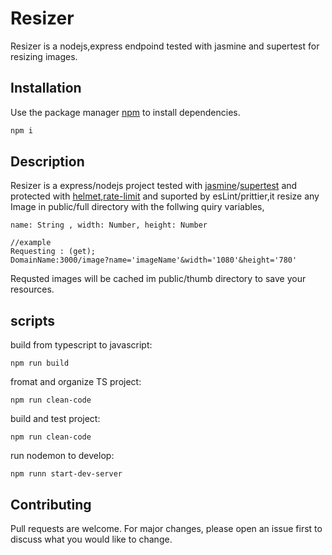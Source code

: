 # Resizer

Resizer is a nodejs,express endpoind tested with jasmine and supertest for resizing images.

## Installation

Use the package manager [npm](https://www.npmjs.com) to install dependencies.

```bash
npm i
```

## Description

Resizer is a express/nodejs project tested with [jasmine](https://www.npmjs.com/package/jasmine)/[supertest](https://www.npmjs.com/package/supertest) and protected with [helmet](https://www.npmjs.com/package/helmet),[rate-limit](https://www.npmjs.com/package/express-rate-limit) and suported by esLint/prittier,it resize any Image in public/full directory with the follwing quiry variables,

```
name: String , width: Number, height: Number

//example
Requesting : (get);
DomainName:3000/image?name='imageName'&width='1080'&height='780'
```

Requsted images will be cached im public/thumb directory to save your resources.

## scripts

build from typescript to javascript:

```
npm run build
```

fromat and organize TS project:

```
npm run clean-code
```

build and test project:

```
npm run clean-code
```

run nodemon to develop:

```
npm runn start-dev-server
```

## Contributing

Pull requests are welcome. For major changes, please open an issue first to discuss what you would like to change.
